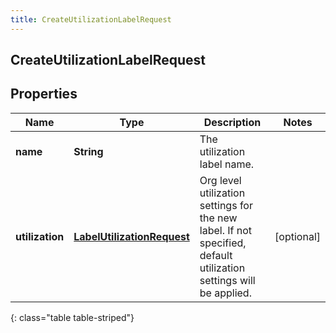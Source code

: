 ```yaml
---
title: CreateUtilizationLabelRequest
---
```

## CreateUtilizationLabelRequest


## Properties

| Name | Type | Description | Notes |
| ------------ | ------------- | ------------- | ------------- |
| **name** | <!----><!---->**String**<!----> | The utilization label name. |  |
| **utilization** | <!----><!---->[**LabelUtilizationRequest**](LabelUtilizationRequest.html)<!----> | Org level utilization settings for the new label. If not specified, default utilization settings will be applied. |  [optional] |
{: class="table table-striped"}



